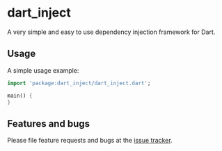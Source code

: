 # dart_inject

A very simple and easy to use dependency injection framework for Dart.

## Usage

A simple usage example:

```dart
import 'package:dart_inject/dart_inject.dart';

main() {
}
```

## Features and bugs

Please file feature requests and bugs at the [issue tracker][tracker].

[tracker]: https://github.com/meandmymac-de/dart_inject/issues
